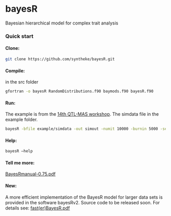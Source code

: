 bayesR
======

Bayesian hierarchical model for complex trait analysis

### Quick start

#### Clone:

```sh
git clone https://github.com/syntheke/bayesR.git
```

#### Compile:

in the src folder
```sh
gfortran -o bayesR RandomDistributions.f90 baymods.f90 bayesR.f90
```

#### Run:
The example is from the [14th QTL-MAS workshop](http://jay.up.poznan.pl/qtlmas2010/index.html).
The simdata file in the example folder.
```sh
bayesR -bfile example/simdata -out simout -numit 10000 -burnin 5000 -seed 333
```

#### Help:

```sh
bayesR –help
```

#### Tell me more:

[BayesRmanual-0.75.pdf](https://github.com/syntheke/bayesR/blob/master/doc/BayesRmanual-0.75.pdf?raw=true)

#### New:
A more efficient implementation of the BayesR model for larger data sets is provided in the software bayesRv2. Source code to be released soon. For details see: [fast(er)BayesR.pdf](https://github.com/syntheke/bayesR/blob/master/doc/fast(er)BayesR.pdf?raw=true)

